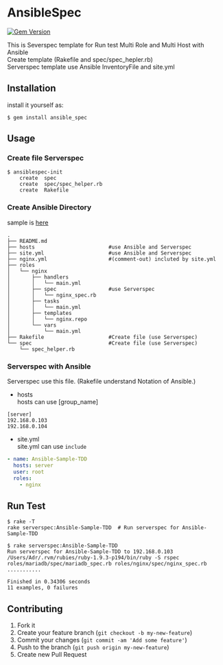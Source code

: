 # AnsibleSpec
[![Gem Version](https://badge.fury.io/rb/ansible_spec.svg)](http://badge.fury.io/rb/ansible_spec)

This is Severspec template for Run test Multi Role and Multi Host with Ansible  
Create template (Rakefile and spec/spec_hepler.rb)  
Serverspec template use Ansible InventoryFile and site.yml

## Installation

install it yourself as:

    $ gem install ansible_spec

## Usage

### Create file Serverspec

```
$ ansiblespec-init 
    create  spec
    create  spec/spec_helper.rb
    create  Rakefile
```

### Create Ansible Directory

sample is [here](https://github.com/volanja/ansible-sample-tdd)

```
.
├── README.md
├── hosts                        #use Ansible and Serverspec
├── site.yml                     #use Ansible and Serverspec
├── nginx.yml                    #(comment-out) incluted by site.yml
├── roles
│   └── nginx
│       ├── handlers
│       │   └── main.yml
│       ├── spec                 #use Serverspec
│       │   └── nginx_spec.rb
│       ├── tasks
│       │   └── main.yml
│       ├── templates
│       │   └── nginx.repo
│       └── vars
│           └── main.yml
├── Rakefile                     #Create file (use Serverspec)
└── spec                         #Create file (use Serverspec)
    └── spec_helper.rb
```

### Serverspec with Ansible
Serverspec use this file.  (Rakefile understand Notation of Ansible.)  

* hosts  
hosts can use [group_name]  

```hosts
[server]
192.168.0.103
192.168.0.104

```

* site.yml  
site.yml can use ```include```  

```site.yml
- name: Ansible-Sample-TDD
  hosts: server
  user: root
  roles:
    - nginx
```

## Run Test
```
$ rake -T
rake serverspec:Ansible-Sample-TDD  # Run serverspec for Ansible-Sample-TDD

$ rake serverspec:Ansible-Sample-TDD
Run serverspec for Ansible-Sample-TDD to 192.168.0.103
/Users/Adr/.rvm/rubies/ruby-1.9.3-p194/bin/ruby -S rspec roles/mariadb/spec/mariadb_spec.rb roles/nginx/spec/nginx_spec.rb
...........

Finished in 0.34306 seconds
11 examples, 0 failures
```

## Contributing

1. Fork it
2. Create your feature branch (`git checkout -b my-new-feature`)
3. Commit your changes (`git commit -am 'Add some feature'`)
4. Push to the branch (`git push origin my-new-feature`)
5. Create new Pull Request
